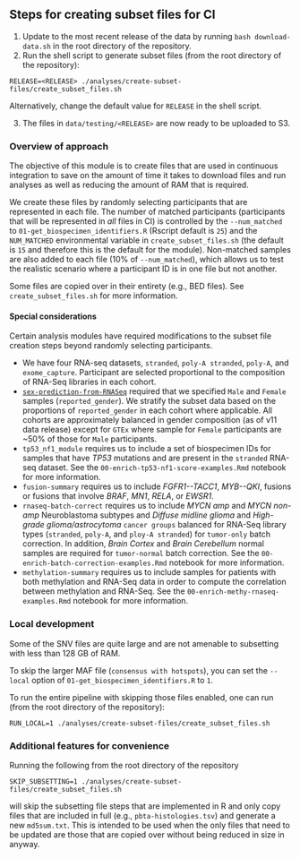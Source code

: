 ## Steps for creating subset files for CI

1. Update to the most recent release of the data by running `bash download-data.sh` in the root directory of the repository.
2. Run the shell script to generate subset files (from the root directory of the repository):

```
RELEASE=<RELEASE> ./analyses/create-subset-files/create_subset_files.sh
```
Alternatively, change the default value for `RELEASE` in the shell script.

3. The files in `data/testing/<RELEASE>` are now ready to be uploaded to S3.

### Overview of approach

The objective of this module is to create files that are used in continuous integration to save on the amount of time it takes to download files and run analyses as well as reducing the amount of RAM that is required.

We create these files by randomly selecting participants that are represented in each file. 
The number of matched participants (participants that will be represented in _all_ files in CI) is controlled by the `--num_matched` to `01-get_biospecimen_identifiers.R` (Rscript default is `25`) and the `NUM_MATCHED` environmental variable in `create_subset_files.sh` (the default is `15` and therefore this is the default for the module).
Non-matched samples are also added to each file (10% of `--num_matched`), which allows us to test the realistic scenario where a participant ID is in one file but not another.

Some files are copied over in their entirety (e.g., BED files).
See `create_subset_files.sh` for more information.

#### Special considerations

Certain analysis modules have required modifications to the subset file creation steps beyond randomly selecting participants.

* We have four RNA-seq datasets, `stranded`, `poly-A stranded`, `poly-A`, and `exome_capture`. Participant are selected proportional to the composition of RNA-Seq libraries in each cohort.
* [`sex-prediction-from-RNASeq`](https://github.com/PediatricOpenTargets/OpenPedCan-analysis/tree/dev/analyses/sex-prediction-from-RNASeq) required that we specified `Male` and `Female` samples (`reported_gender`). We stratify the subset data based on the proportions of `reported_gender` in each cohort where applicable. All cohorts are approximately balanced in gender composition (as of v11 data release) except for `GTEx` where sample for `Female` participants are ~50% of those for `Male` participants.
* `tp53_nf1_module` requires us to include a set of biospecimen IDs for samples that have _TP53_ mutations and are present in the `stranded` RNA-seq dataset.
See the `00-enrich-tp53-nf1-score-examples.Rmd` notebook for more information.
* `fusion-summary` requires us to include _FGFR1--TACC1_, _MYB--QKI_, fusions or fusions that involve _BRAF_, _MN1_, _RELA_, or _EWSR1_.
* `rnaseq-batch-correct` requires us to include _MYCN amp_ and _MYCN non-amp_ Neuroblastoma subtypes and _Diffuse midline glioma_ and _High-grade glioma/astrocytoma_ `cancer groups` balanced for RNA-Seq library types (`stranded`, `poly-A`, and `ploy-A stranded`) for `tumor-only` batch correction. In addition, _Brain Cortex_ and _Brain Cerebellum_ normal samples are required for `tumor-normal` batch correction.
See the `00-enrich-batch-correction-examples.Rmd` notebook for more information.
* `methylation-summary` requires us to include samples for patients with both methylation and RNA-Seq data in order to compute the correlation between methylation and RNA-Seq.
See the `00-enrich-methy-rnaseq-examples.Rmd` notebook for more information.

### Local development

Some of the SNV files are quite large and are not amenable to subsetting with less than 128 GB of RAM.

To skip the larger MAF file (`consensus with hotspots`), you can set the `--local` option of `01-get_biospecimen_identifiers.R` to `1`. 

To run the entire pipeline with skipping those files enabled, one can run (from the root directory of the repository):

```
RUN_LOCAL=1 ./analyses/create-subset-files/create_subset_files.sh
```

### Additional features for convenience

Running the following from the root directory of the repository

```
SKIP_SUBSETTING=1 ./analyses/create-subset-files/create_subset_files.sh
```

will skip the subsetting file steps that are implemented in R and only copy files that are included in full (e.g., `pbta-histologies.tsv`) and generate a new `md5sum.txt`.
This is intended to be used when the only files that need to be updated are those that are copied over without being reduced in size in anyway.

